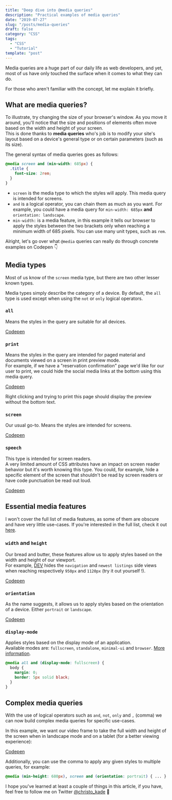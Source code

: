 ```yaml
---
title: "Deep dive into @media queries"
description: "Practical examples of media queries"
date: "2019-07-27"
slug: "/posts/media-queries"
draft: false
category: "CSS"
tags:
  - "CSS"
  - "Tutorial"
template: "post"
---
```


Media queries are a huge part of our daily life as web developers, and yet, most of us have only touched the surface when it comes to what they can do.  

For those who aren't familiar with the concept, let me explain it briefly.

## What are media queries?

To illustrate, try changing the size of your browser's window. As you move it around, you'll notice that the size and positions of elements often move based on the width and height of your screen.  
This is done thanks to **media queries** who's job is to modify your site's layout based on a device's general type or on certain parameters (such as its size).

The general syntax of media queries goes as follows:

```css
@media screen and (min-width: 685px) {
  .title {
    font-size: 2rem;
  }
}
```

- `screen` is the media type to which the styles will apply. This media query is intended for screens.
- `and` is a logical operator, you can chain them as much as you want. For example, you could have a media query for `min-width: 685px` **and** `orientation: landscape`.
- `min-width:` is a media feature, in this example it tells our browser to apply the styles between the two brackets only when reaching a minimum width of 685 pixels. You can use many unit types, such as `rem`.

Alright, let's go over what `@media` queries can really do through concrete examples on Codepen 👇

## Media types

Most of us know of the `screen` media type, but there are two other lesser known types.

Media types simply describe the category of a device. By default, the `all` type is used except when using the `not` or `only` logical operators.

### `all`

Means the styles in the query are suitable for all devices.

[Codepen](https://codepen.io/christopherkade/pen/XLzgXX)

### `print`

Means the styles in the query are intended for paged material and documents viewed on a screen in print preview mode.  
For example, if we have a "reservation confirmation" page we'd like for our user to print, we could hide the social media links at the bottom using this media query.

[Codepen](https://codepen.io/christopherkade/pen/XLzgEp)

Right clicking and trying to print this page should display the preview without the bottom text.

### `screen`

Our usual go-to. Means the styles are intended for screens.

[Codepen](https://codepen.io/christopherkade/pen/RzjZxb)

### `speech`

This type is intended for screen readers.   
A very limited amount of CSS attributes have an impact on screen reader behavior but it's worth knowing this type. You could, for example, hide a specific element of the screen that shouldn't be read by screen readers or have code punctuation be read out loud.

[Codepen](https://codepen.io/christopherkade/pen/ZdaJmo)

## Essential media features

I won't cover the full list of media features, as some of them are obscure and have very little use-cases. If you're interested in the full list, check it out [here](https://developer.mozilla.org/en-US/docs/Web/CSS/Media_Queries/Using_media_queries#Media_features).

### `width` and `height`

Our bread and butter, these features allow us to apply styles based on the width and height of our viewport.  
For example, [DEV](http://dev.to) hides the `navigation` and `newest listings` side views when reaching respectively `950px` and `1120px` (try it out yourself !).

[Codepen](https://codepen.io/christopherkade/pen/ZdrgzY)

### `orientation`

As the name suggests, it allows us to apply styles based on the orientation of a device. Either `portrait` or `landscape`.

[Codepen](https://codepen.io/christopherkade/pen/ZdxgVO)

### `display-mode`

Applies styles based on the display mode of an application.  
Available modes are: `fullscreen`, `standalone`, `minimal-ui` and `browser`. [More information](https://developer.mozilla.org/en-US/docs/Web/CSS/@media/display-mode#Syntax).

```css
@media all and (display-mode: fullscreen) {
  body {
    margin: 0;
    border: 5px solid black;
  }
}
```

## Complex media queries

With the use of logical operators such as `and`, `not`, `only` and `,` (comma) we can now build complex media queries for specific use-cases.

In this example, we want our video frame to take the full width and height of the screen when in landscape mode and on a tablet (for a better viewing experience):

[Codepen](https://codepen.io/christopherkade/pen/wLjwMv)

Additionally, you can use the comma to apply any given styles to multiple queries, for example:

```css
@media (min-height: 680px), screen and (orientation: portrait) { ... }
```

I hope you've learned at least a couple of things in this article, if you have, feel free to follow me on Twitter [@christo_kade](twitter.com/christo_kade) 🤗  

